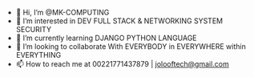 - 👋 Hi, I’m @MK-COMPUTING
- 👀 I’m interested in DEV FULL STACK & NETWORKING SYSTEM SECURITY
- 🌱 I’m currently learning DJANGO PYTHON LANGUAGE 
- 💞️ I’m looking to collaborate With EVERYBODY in EVERYWHERE within EVERYTHING
- 📫 How to reach me at 00221771437879 | jolooftech@gmail.com

<!---
MK-COMPUTING/MK-COMPUTING is a ✨ special ✨ repository because its `README.md` (this file) appears on your GitHub profile.
You can click the Preview link to take a look at your changes.
--->
